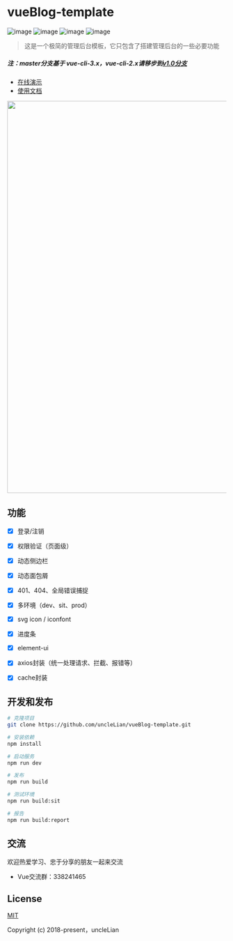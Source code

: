 # vueBlog-template

![image](https://img.shields.io/badge/vue-2.6.8-green.svg)
![image](https://img.shields.io/badge/vue--router-3.0.2-green.svg)
![image](https://img.shields.io/badge/vuex-3.1.0-green.svg)
![image](https://img.shields.io/badge/element--ui-2.6.1-blue.svg)


> 这是一个极简的管理后台模板，它只包含了搭建管理后台的一些必要功能

##### 注：master分支基于 vue-cli-3.x，vue-cli-2.x请移步到[v1.0分支](https://github.com/uncleLian/vueBlog-template/tree/v1.0)

- [在线演示](http://template.liansixin.win)
- [使用文档](http://liansixin.win/vue-blog-book)

<img src="http://poci6sbqi.bkt.clouddn.com/vueBlog-template.png" width="900px" style="max-width: 100%;"/>

## 功能
- [x] 登录/注销
- [x] 权限验证（页面级）
- [x] 动态侧边栏
- [x] 动态面包屑
- [x] 401、404、全局错误捕捉
- [x] 多环境（dev、sit、prod）
- [x] svg icon / iconfont
- [x] 进度条
- [x] element-ui
- [x] axios封装（统一处理请求、拦截、报错等）
- [x] cache封装


## 开发和发布
```bash
# 克隆项目
git clone https://github.com/uncleLian/vueBlog-template.git

# 安装依赖
npm install

# 启动服务
npm run dev

# 发布
npm run build

# 测试环境
npm run build:sit

# 报告
npm run build:report
```

## 交流
欢迎热爱学习、忠于分享的朋友一起来交流
- Vue交流群：338241465

## License
[MIT](http://opensource.org/licenses/MIT)

Copyright (c) 2018-present，uncleLian
